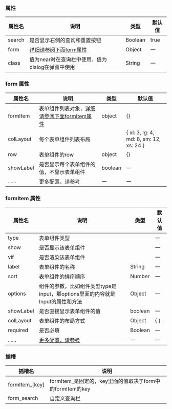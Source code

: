 

<style>
    .el-select__placeholder{
        transform: unset;
        top: 0;
    }

    .el-select__suffix{
        position: absolute;
        top: 20%;
        right: 8px;
    }
    .el-form.dinert-form{
        background-color: transparent;
    }
</style>

<script setup>
    const arr  = ['input' ,
                'select' ,
                'textarea' ,
                'input-number' ,
                'input-autocomplete'
                , 'switch'
                , 'datetime'
                , 'date'
                , 'week'
                , 'month'
                , 'year'
                , 'datetimerange'
                , 'daterange'
                , 'monthrange'
                , 'custom' , 'radio' , 'tree-select' , 'radio-button'
                , 'rate'
                , 'checkbox'
                , 'cascader'].join(' | ')
    const colLayout = "{ xl: 'number', lg: 'number', md: 'number', sm: 'number', xs: 'number' }"
</script>


### 属性
| 属性名 | 说明                                             | 类型    | 默认值 |
| ------ | ------------------------------------------------ | ------- | ------ |
| search | 是否显示右侧的查询和重置按钮                     | Boolean | true   |
| form   | [详细请参阅下面form属性](#form-属性)             | Object  | 一     |
| class  | 值为near时在查询栏中使用，值为dialog在弹窗中使用 | String  | 一     |

### form 属性
| 属性名    | 说明                                                                                   | 类型                                                                     | 默认值                                    |
| --------- | -------------------------------------------------------------------------------------- | ------------------------------------------------------------------------ | ----------------------------------------- |
| formItem  | 表单组件列表对象，[详细请参阅下面formItem属性](#formitem-属性)                         | object                                                                   | \{\}                                      |
| colLayout | 每个表单组件列表布局                                                                   | <dinert-api-typing type="enmu" :details="colLayout"></dinert-api-typing> | \{ xl: 3, lg: 4, md: 8, sm: 12, xs: 24 \} |
| row       | 表单组件的row                                                                          | object                                                                   | \{\}                                      |
| showLabel | 是否显示每个表单组件的值，不显示表单组件                                               | boolean                                                                  | 一                                        |
| ......    | [更多配置，请参考](https://element-plus.org/zh-CN/component/form.html#form-attributes) | 一                                                                       | 一                                        |

### formItem 属性
| 属性名    | 说明                                                                                       | 类型                                                                                          | 默认值 |
| --------- | ------------------------------------------------------------------------------------------ | --------------------------------------------------------------------------------------------- | ------ |
| type      | 表单组件类型                                                                               | <dinert-api-typing type="enmu" :details="arr"></dinert-api-typing>                            | 一     |
| show      | 是否显示该表单组件                                                                         | <dinert-api-typing type="enmu" details="boolean' \| '(model) => boolean"></dinert-api-typing> | 一     |
| vif       | 是否渲染该表单组件                                                                         | <dinert-api-typing type="enmu" details="boolean' \| '(model) => boolean"></dinert-api-typing> | 一     |
| label     | 表单组件的名称                                                                             | String                                                                                        | 一     |
| sort      | 表单组件的排序顺序                                                                         | Number                                                                                        | 一     |
| options   | 组件的参数，比如组件类型type是input，那options里面的内容就是Input的属性和方法              | Object                                                                                        | 一     |
| showLabel | 是否直接显示表单组件的值                                                                   | boolean                                                                                       | 一     |
| colLayout | 表单组件的布局方式                                                                         | Object                                                                                        | \{  \} |
| required  | 是否必填                                                                                   | Boolean                                                                                       | 一     |
| ......    | [更多配置，请参考](https://element-plus.org/zh-CN/component/form.html#formitem-attributes) | 一                                                                                            | 一     |



### 插槽

| 插槽名         | 说明                                                      |
| -------------- | --------------------------------------------------------- |
| formItem_[key] | formItem_是固定的，key里面的值取决于form中的formItem的key |
| form_search    | 自定义查询栏                                              |

